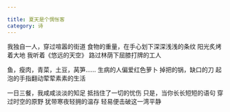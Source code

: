 ```yaml
---

title: 夏天是个惆怅客
category: 诗
---
```



我独自一人，穿过喧嚣的街道
食物的重量，在手心划下深深浅浅的条纹
阳光炙烤着大地
我听着《悠远的天空》
路过林荫下屈膝打牌的工人

<!-- more -->
鱼，瘦肉，青菜，土豆，莴笋……
生病的人偏爱红色萝卜
掉把的锅，缺口的刀
起泡的手指翻动荤荤素素的生活

一日三餐，我咸咸淡淡的知足
抵挡住了一切的忧伤
只是，当你长长短短的语句
穿过时空的原野
犹带寒夜轻拥的温存
轻易便击破这一湾平静
